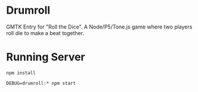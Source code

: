 # Drumroll
GMTK Entry for "Roll the Dice". A Node/P5/Tone.js game where two players roll die to make a beat together.

# Running Server
```
npm install

DEBUG=drumroll:* npm start
```